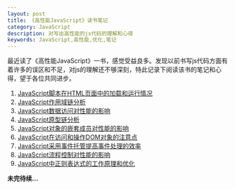 ```yaml
---
layout: post
title: 《高性能JavaScript》读书笔记
category: JavaScript
description: 对写出高性能的js代码的理解和心得
keywords: JavaScript,高性能,优化,笔记
---
```


最近读了《高性能JavaScript》一书，感觉受益良多。发现以前书写js代码方面有着许多的误区和不足，对js的理解还不够深刻，特此记录下阅读该书的笔记和心得，望于各位共同进步。

1. [JavaScript脚本在HTML页面中的加载和运行情况](/2015/01/15/loading_and_execution.html)
2. [JavaScript作用域链分析](/2015/01/16/scope_chains.html)
3. [JavaScript数据访问对性能的影响](/2015/01/17/data_access.html)
4. [JavaScript原型链分析](/2015/01/19/prototype_chains.html)
5. [JavaScript对象的嵌套成员对性能的影响](/2015/01/20/nested_members.html)
6. [JavaScript在访问和操作DOM对象的注意点](/2015/01/22/dom_scripting.html)
7. [JavaScript采用事件托管提高事件处理的效率](/2015/01/23/event_delegation.html)
8. [JavaScript流程控制对性能的影响](/2015/01/29/algorithms_and_flow_control.html)
9. [JavaScript中正则表达式的工作原理和优化](/2015/01/30/regular_expression_optimization.html)

__未完待续...__
